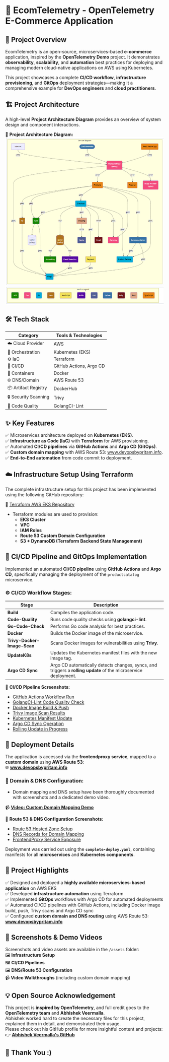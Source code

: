 # 🚀 EcomTelemetry - OpenTelemetry E-Commerce Application

## 📝 Project Overview

EcomTelemetry is an open-source, microservices-based **e-commerce** application, inspired by the **OpenTelemetry Demo** project. It demonstrates **observability**, **scalability**, and **automation** best practices for deploying and managing modern cloud-native applications on AWS using Kubernetes.

This project showcases a complete **CI/CD workflow**, **infrastructure provisioning**, and **GitOps** deployment strategies—making it a comprehensive example for **DevOps engineers** and **cloud practitioners**.

## 🏗️ Project Architecture

A high-level **Project Architecture Diagram** provides an overview of system design and component interactions.

📌 **Project Architecture Diagram:**  
![Project Architecture Diagram](./assets/diagrams/architecture-diagram.png)

## 🛠️ Tech Stack

| Category                 | Tools & Technologies    |
|--------------------------|------------------------ |
| ☁️ Cloud Provider        | AWS                     |
| 🚢 Orchestration         | Kubernetes (EKS)        |
| ⚙️ IaC                   | Terraform               |
| 🔄 CI/CD                 | GitHub Actions, Argo CD |
| 🐳 Containers            | Docker                  |
| 🌐 DNS/Domain            | AWS Route 53            |
| 📦 Artifact Registry     | DockerHub               |
| 🔒 Security Scanning     | Trivy                   |
| 📝 Code Quality          | GolangCI-Lint           |

## ✨ Key Features

✅ Microservices architecture deployed on **Kubernetes (EKS)**.  
✅ **Infrastructure as Code (IaC)** with **Terraform** for AWS provisioning.  
✅ Automated **CI/CD pipelines** via **GitHub Actions** and **Argo CD (GitOps)**.  
✅ **Custom domain mapping** with AWS Route 53: www.devopsbypritam.info.  
✅ **End-to-End automation** from code commit to deployment.

## ☁️ Infrastructure Setup Using Terraform

The complete infrastructure setup for this project has been implemented using the following GitHub repository:

🔗 [Terraform AWS EKS Repository](https://github.com/Preetbandgar/EcomTelemetry-App.git)

- Terraform modules are used to provision:
  - **EKS Cluster**
  - **VPC**
  - **IAM Roles**
  - **Route 53 Custom Domain Configuration**
  - **S3 + DynamoDB (Terraform Backend State Management)**

## 🔄 CI/CD Pipeline and GitOps Implementation

Implemented an automated **CI/CD pipeline** using **GitHub Actions** and **Argo CD**, specifically managing the deployment of the `productcatalog` microservice.

### ⚙️ CI/CD Workflow Stages:

| Stage                      | Description                                              |
|----------------------------|----------------------------------------------------------|
| **Build**                  | Compiles the application code.                          |
| **Code-Quality**           | Runs code quality checks using **golangci-lint**.        |
| **Go-Code-Check**          | Performs Go code analysis for best practices.            |
| **Docker**                 | Builds the Docker image of the microservice.             |
| **Trivy-Docker-Image-Scan**| Scans Docker images for vulnerabilities using **Trivy**. |
| **UpdateK8s**              | Updates the Kubernetes manifest files with the new image tag. |
| **Argo CD Sync**           | Argo CD automatically detects changes, syncs, and triggers a **rolling update** of the microservice deployment. |

📌 **CI/CD Pipeline Screenshots:**  
- [GitHub Actions Workflow Run](./assets/screenshots/github-actions-workflow.png)  
- [GolangCI-Lint Code Quality Check](./assets/screenshots/code-quality-check.png)  
- [Docker Image Build & Push](./assets/screenshots/docker-image-push.png)  
- [Trivy Image Scan Results](./assets/screenshots/trivy-docker-scan.png)  
- [Kubernetes Manifest Update](./assets/screenshots/update-k8s.png)  
- [Argo CD Sync Operation](./assets/screenshots/argo-cd-sync.png)  
- [Rolling Update in Progress](./assets/screenshots/rolling-update.png)

## 🚀 Deployment Details

The application is accessed via the **frontendproxy service**, mapped to a **custom domain** using **AWS Route 53**:  
🌐 **www.devopsbypritam.info**

### 🔧 Domain & DNS Configuration:  
- Domain mapping and DNS setup have been thoroughly documented with screenshots and a dedicated demo video.

📹 **[Video: Custom Domain Mapping Demo](./assets/custom-domain-demo.mp4)**

📌 **Route 53 & DNS Configuration Screenshots:**  
- [Route 53 Hosted Zone Setup](./assets/screenshots/route53-hosted-zone.png)  
- [DNS Records for Domain Mapping](./assets/screenshots/dns-records.png)  
- [FrontendProxy Service Exposure](./assets/screenshots/frontendproxy-service.png)

Deployment was carried out using the **`complete-deploy.yaml`**, containing manifests for all **microservices** and **Kubernetes components**.

## 🌟 Project Highlights

✅ Designed and deployed a **highly available microservices-based application** on AWS EKS  
✅ Developed **infrastructure automation** using Terraform  
✅ Implemented **GitOps** workflows with Argo CD for automated deployments  
✅ Automated CI/CD pipelines with GitHub Actions, including Docker image build, push, Trivy scans and Argo CD sync  
✅ Configured **custom domain and DNS routing** using AWS Route 53: **www.devopsbypritam.info**  

## 📸 Screenshots & Demo Videos

Screenshots and video assets are available in the `/assets` folder:  
🖼️ **Infrastructure Setup**  
🖼️ **CI/CD Pipelines**  
🖼️ **DNS/Route 53 Configuration**  
📹 **Video Walkthroughs** (including custom domain mapping)

## 💡 Open Source Acknowledgement

This project is **inspired by OpenTelemetry**, and full credit goes to the **OpenTelemetry team** and **Abhishek Veermalla**.  
Abhishek worked hard to create the necessary files for this project, explained them in detail, and demonstrated their usage.  
Please check out his GitHub profile for more insightful content and projects:  
👉 **[Abhishek Veermalla's GitHub](https://github.com/iam-veeramalla)**

## 🙏 Thank You :)
